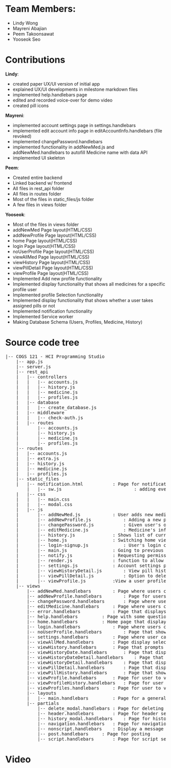 # Team Members:
- Lindy Wong
- Mayreni Abajian
- Peem Takoonsawat
- Yooseok Seo

# Contributions

**Lindy**:
- created paper UX/UI version of initial app
- explained UX/UI developments in milestone markdown files
- implemented help.handlebars page
- edited and recorded voice-over for demo video
- created pill icons

**Mayreni**:
- implemented account settings page in settings.handlebars
- implemented edit account info page in editAccountInfo.handlebars (file revoked)
- implemented changePassword.handlebars
- implemented functionality in addNewMed.js and addNewMed.handlebars to autofill Medicine name with data API
- implemented UI skeleton

**Peem**:
  - Created entire backend
  - Linked backend w/ frontend
  - All files in rest_api folder
  - All files in routes folder
  - Most of the files in static_files/js folder
  - A few files in views folder

**Yooseok**:
  - Most of the files in views folder
  - addNewMed Page layout(HTML/CSS)
  -	addNewProfile Page layout(HTML/CSS)
  -	home Page layout(HTML/CSS)
  -	login Page layout(HTML/CSS)
  -	noUserProfile Page layout(HTML/CSS)
  -	viewAllMed Page layout(HTML/CSS)
  -	viewHistory Page layout(HTML/CSS)
  -	viewPillDetail Page layout(HTML/CSS)
  -	viewProfile Page layout(HTML/CSS)
  -	Implemented Add new profile functionality
  -	Implemented display functionality that shows all medicines for a specific profile user
  -	Implemented profile Selection functionality
  -	Implemented display functionality that shows whether a user takes assigned pills or not
  -	Implemented notification functionality
  -	Implemented Service worker
  -	Making Database Schema (Users, Profiles, Medicine, History)



# Source code tree
<pre>
|-- COGS 121 - HCI Programming Studio
	|-- app.js 			
	|-- server.js
	|-- rest_api
	|   |-- controllers
	|   |   |-- accounts.js
	|   |   |-- history.js
	|   |   |-- medicine.js
	|   |   |-- profiles.js
	|   |-- database
	|   |   |-- create_database.js
	|   |-- middleware
	|   |   |-- check-auth.js
	|   |-- routes
	|       |-- accounts.js
	|       |-- history.js
	|       |-- medicine.js
	|       |-- profiles.js
	|-- routes
	|   |-- accounts.js
	|   |-- extra.js
	|   |-- history.js
	|   |-- medicine.js
	|   |-- profiles.js
	|-- static_files
  	|   |-- notification.html 			: Page for notification settings
    	|   |-- sw.js                   		: adding event handler into service worker
	|   |-- css
	|   |   |-- main.css
	|   |   |-- modal.css
	|   |-- js
	|       |-- addNewMed.js 			: User adds new medication by filling in several fields in the form, New med is added database.
	|       |-- addNewProfile.js 			: Adding a new profile functionality
	|       |-- changePassword.js 			: Given user's old password, user's password is changed to a new one.
	|       |-- editMedicine.js 			: Medicine's info is edited by user with updated data
	|       |-- history.js 				: Shows list of current medications
	|       |-- home.js  				: Switching home view between yesterday, today and tomorrow
	|       |-- login-signup.js 			: User's login credidentials are checked for authorization before entry to the app
	|       |-- main.js 				: Going to previous page a user visited, Dropdown navigation
	|       |-- notify.js 				: Requesting permission to show notifications
  	|       |-- render.js 				: function to allow rendering page with post request
  	|       |-- settings.js 			: Account settings page
	|       |-- viewHistoryDetail.js 		: View pill history for a single medication
	|       |-- viewPillDetail.js 			: Option to delete the pill on pill detail page
	|       |-- viewProfile.js 			:View a user profile, option to edit info or delete the profile
	|-- views
		|-- addNewMed.handlebars		: Page where users can add information for new medication
		|-- addNewProfile.handlebars		: Page for users to add information and create new profile
		|-- changePassword.handlebars		: Page where user can change their password
		|-- editMedicine.handlebars		: Page where users can edit information for their medication
		|-- error.handlebars			: Page that displays errors
		|-- help.handlebars			: Page with some questions and answers to help users
		|-- home.handlebars			: Home page that displays upcoming medication for default profile
		|-- login.handlebars			: Page where users can login or sign up
		|-- noUserProfile.handlebars		: Page that shows users they have no profiles
		|-- settings.handlebars			: Page where user can view/edit account info or change password
		|-- viewAllMed.handlebars		: Page display selected profile's current medications
		|-- viewHistory.handlebars		: Page that prompts users to choose which profile history to view
		|-- viewHistoryDate.handlebars		: Page that displays profile's medication history by date
		|-- viewHistoryDateDetail.handlebars	: Page that displays profile's medication history by day in more detail
		|-- viewHistoryDetail.handlebars	: Page that displays profile's medication history with pill details
		|-- viewPillDetail.handlebars		: Page that displays selected pill information
		|-- viewPillHistory.handlebars		: Page that show selected pill's history of intake
		|-- viewProfile.handlebars		: Page for user to view a selected profile
		|-- viewProfileHistory.handlebars	: Page for user to the medication history of a profile
		|-- viewProfiles.handlebars		: Page for user to view and manage profiles
		|-- layouts
		|   |-- main.handlebars			: Page for a general layout
		|-- partials
			|-- delete_modal.handlebars	: Page for deleting a modal
			|-- header.handlebars		: Page for header section
			|-- history_modal.handlebars	: Page for history modal
			|-- navigation.handlebars	: Page for navigation section
			|-- nonscript.handlebars	: Display a message if JS has been disabled on the browser
			|-- post.handlebars		: Page for posting
			|-- script.handlebars		: Page for script section
</pre>

# Video
